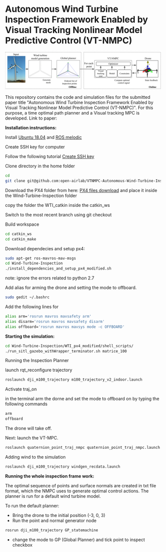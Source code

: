 # Autonomous Wind Turbine Inspection Framework Enabled by Visual Tracking Nonlinear Model Predictive Control (VT-NMPC)
![My Image](abstract_vtmpc.png)

This repository contains the code and simulation files for the submitted paper title "Autonomous Wind Turbine Inspection Framework Enabled by Visual Tracking Nonlinear Model Predictive Control (VT-NMPC)". For this purpose, a time optimal path planner and a Visual tracking MPC is developed. Link to paper:

**Installation instructions:**

 Install [Ubuntu 18.04](https://releases.ubuntu.com/18.04/)  and [ROS melodic](http://wiki.ros.org/melodic/Installation/Ubuntu) 

Create SSH key for computer

Follow the following tutorial 
[Create SSH key](https://docs.github.com/en/authentication/connecting-to-github-with-ssh/generating-a-new-ssh-key-and-adding-it-to-the-ssh-agent)

Clone directory in the home folder
```bash
cd
git clone git@github.com:open-airlab/VTNMPC-Autonomous-Wind-Turbine-Inspection.git
```
Download the PX4 folder from here: [PX4 files download](https://drive.google.com/file/d/1BpnlglYMQI5q9lEwMCPNLGjPj5mzCoe5/view?usp=sharing) 
and place it inside the Wind-Turbine-Inspection folder


copy the folder the WTI_catkin inside the catkin_ws

Switch to the most recent branch using git checkout


Build workspace
```bash
cd catkin_ws
cd catkin_make
```


Download dependecies and setup px4:
```bash
sudo apt-get ros-mavros-mav-msgs 
cd Wind-Turbine-Inspection
./install_dependencies_and_setup_px4_modified.sh
```
note: ignore the errors related to python 2.7 

Add alias for arming the drone and setting the mode to offboard.
```bash
sudo gedit ~/.bashrc
```
Add the following lines for
```bash
alias arm='rosrun mavros mavsafety arm'
alias disarm='rosrun mavros mavsafety disarm'
alias offboard='rosrun mavros mavsys mode -c OFFBOARD'
```


**Starting the simulation:**
```bash
cd Wind-Turbine-Inspection/WTI_px4_modified/shell_scripts/
./run_sitl_gazebo_withWrapper_terminator.sh matrice_100
```

Running the Inspection Planner

launch rqt_reconfigure trajectory 

```bash
roslaunch dji_m100_trajectory m100_trajectory_v2_indoor.launch 
```

Activate traj_on 


in the  terminal arm the dorne and set the mode to offboard on by typing the following commands
```bash
arm
offboard
```


The drone will take off.


Next: launch the VT-MPC.

```bash
roslaunch quaternion_point_traj_nmpc quaternion_point_traj_nmpc.launch
```






Adding wind to the simulation
```bash
roslaunch dji_m100_trajectory windgen_recdata.launch
```






**Running the whole inspection frame work:**

The optimal sequence of points and surface normals are created in txt file format, which the NMPC uses to generate optimal control actions. The planner is run for a default wind turbine model.

To run the default planner: 
- Bring the drone to the initial position (-3, 0, 3)
- Run the point and normal generator node
```bash
rosrun dji_m100_trajectory GP_statemachine
```
- change the mode to GP (Global Planner) and tick point to inspect checkbox










